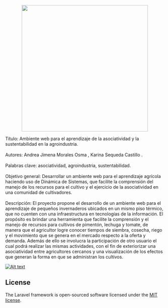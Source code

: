 <p align="center"><a href="https://laravel.com" target="_blank"><img src="https://raw.githubusercontent.com/laravel/art/master/logo-lockup/5%20SVG/2%20CMYK/1%20Full%20Color/laravel-logolockup-cmyk-red.svg" width="400"></a></p>

<p>
Título: Ambiente web para el aprendizaje de la asociatividad y la sustentabilidad en la agroindustria. <br><br>
Autores: Andrea Jimena Morales Osma , Karina Sequeda Castillo .<br><br>
Palabras clave: asociatividad, agroindustria, sustentabilidad.<br><br>
Objetivo general: Desarrollar un ambiente web para el aprendizaje agrícola haciendo uso de Dinámica de Sistemas, que facilite la comprensión del manejo de los recursos para el cultivo y el ejercicio de la asociatividad en una comunidad de cultivadores.<br><br>
Descripción:
El proyecto propone el desarrollo de un ambiente web para el aprendizaje de pequeños invernaderos ubicados en un mismo piso térmico, que no cuenten con una infraestructura en tecnologías de la información. El propósito es brindar una herramienta que facilite la comprensión y el manejo de recursos para cultivos de pimentón, lechuga y tomate, de manera que el agricultor logre conocer tiempos de siembra, cosecha, riego y el movimiento que se genera en el mercado respecto a la oferta y demanda. Además de ello se involucra la participación de otro usuario el cual podrá realizar las mismas actividades, con el fin de exteriorizar una asociatividad entre agricultores cercanos y una visualización de los efectos que generan la forma en que se administran los cultivos.
</p>

[![Alt text](https://img.youtube.com/vi/Wo0faVa_HPM/0.jpg)](https://www.youtube.com/watch?v=Wo0faVa_HPM)

## License

The Laravel framework is open-sourced software licensed under the [MIT license](https://opensource.org/licenses/MIT).

